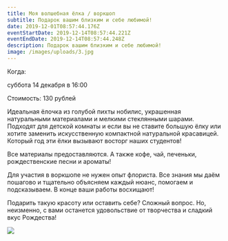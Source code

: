 ```yaml
---
title: Моя волшебная ёлка / воркшоп
subtitle: Подарок вашим близким и себе любимой!
date: 2019-12-01T08:57:44.176Z
eventStartDate: 2019-12-14T08:57:44.221Z
eventEndDate: 2019-12-14T08:57:44.248Z
description: Подарок вашим близким и себе любимой!
image: /images/uploads/3.jpg
---
```

Когда:

суббота 14 декабря в 16:00

Стоимость: 130 рублей

Идеальная ёлочка из голубой пихты нобилис, украшенная натуральными материалами и мелкими стеклянными шарами. Подходят для детской комнаты и если вы не ставите большую ёлку или хотите заменить искусственную компактной натуральной красавицей. Который год эти ёлки вызывают восторг наших студентов!

Все материалы предоставляются. А также кофе, чай, печеньки, рождественские песни и ароматы!

Для участия в воркшопе не нужен опыт флориста. Все знания мы даём пошагово и тщательно объясняем каждый нюанс, помогаем и подсказываем. В конце ваши работы восхищают!

Подарить такую красоту или оставить себе? Сложный вопрос. Но, неизменно, с вами останется удовольствие от творчества и сладкий вкус Рождества!

![](/images/uploads/DSCF3956_.jpg)

